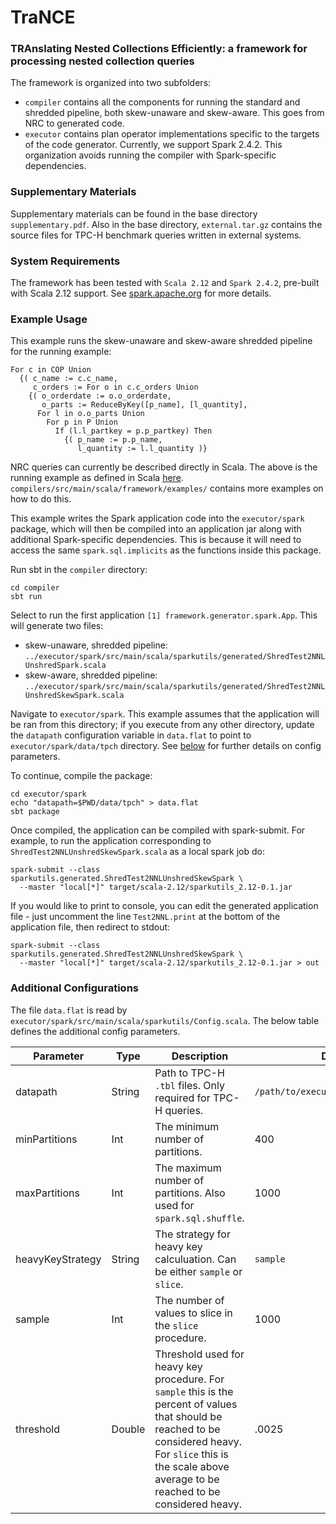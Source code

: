 # TraNCE
### TRAnslating Nested Collections Efficiently: a framework for processing nested collection queries

The framework is organized into two subfolders:
* `compiler` contains all the components for running the standard and shredded pipeline, both skew-unaware and skew-aware. This goes from NRC to generated code.
* `executor` contains plan operator implementations specific to the targets of the code generator. Currently, we support Spark 2.4.2. This organization avoids running the compiler with Spark-specific dependencies.

### Supplementary Materials

Supplementary materials can be found in the base directory `supplementary.pdf`. Also in the base 
directory, `external.tar.gz` contains the source files for TPC-H benchmark queries written in external systems. 

### System Requirements

The framework has been tested with `Scala 2.12` and `Spark 2.4.2`, pre-built with Scala 2.12 support. See [spark.apache.org](https://spark.apache.org/releases/spark-release-2-4-2.html) for more details. 

### Example Usage

This example runs the skew-unaware and skew-aware shredded pipeline for the running example:

```
For c in COP Union
  {( c_name := c.c_name,
     c_orders := For o in c.c_orders Union
    {( o_orderdate := o.o_orderdate,
       o_parts := ReduceByKey([p_name], [l_quantity],
      For l in o.o_parts Union
        For p in P Union
          If (l.l_partkey = p.p_partkey) Then
            {( p_name := p.p_name,
               l_quantity := l.l_quantity )}
```

NRC queries can currently be described directly in Scala. The above is the running example as defined 
in Scala [here](https://github.com/jacmarjorie/shredder/blob/master/compiler/src/main/scala/framework/examples/tpch/NestedToNested.scala#L286-L309). `compilers/src/main/scala/framework/examples/` contains more examples on how to do this.

This example writes the Spark application code into the `executor/spark` package, 
which will then be compiled into an application 
jar along with additional Spark-specific dependencies. This is because it will need to 
access the same `spark.sql.implicits` as the functions inside this package. 

Run sbt in the `compiler` directory:

```
cd compiler
sbt run
```

Select to run the first application `[1] framework.generator.spark.App`. This will generate two files:
* skew-unaware, shredded pipeline: `../executor/spark/src/main/scala/sparkutils/generated/ShredTest2NNLUnshredSpark.scala`
* skew-aware, shredded pipeline: `../executor/spark/src/main/scala/sparkutils/generated/ShredTest2NNLUnshredSkewSpark.scala`

Navigate to `executor/spark`. This example assumes that the application 
will be ran from this directory; if you execute from any other directory, 
update the `datapath` configuration variable in `data.flat` 
to point to `executor/spark/data/tpch` directory. See [below](#additional-configurations) 
for further details on config parameters.

To continue, compile the package:

```
cd executor/spark
echo "datapath=$PWD/data/tpch" > data.flat
sbt package
```

Once compiled, the application can be compiled with spark-submit. For example, to run the application 
corresponding to `ShredTest2NNLUnshredSkewSpark.scala` as a local spark job do:

```
spark-submit --class sparkutils.generated.ShredTest2NNLUnshredSkewSpark \
  --master "local[*]" target/scala-2.12/sparkutils_2.12-0.1.jar
```

If you would like to print to console, you can edit the generated 
application file - just uncomment the line `Test2NNL.print` at the 
bottom of the application file, then redirect to stdout: 

```
spark-submit --class sparkutils.generated.ShredTest2NNLUnshredSkewSpark \
  --master "local[*]" target/scala-2.12/sparkutils_2.12-0.1.jar > out
```

### Additional Configurations

The file `data.flat` is read by `executor/spark/src/main/scala/sparkutils/Config.scala`. 
The below table defines the additional config parameters.

| Parameter | Type | Description | Default |
| ---- | ---- | --- | --- |
| datapath | String | Path to TPC-H `.tbl` files. Only required for TPC-H queries. | `/path/to/executor/spark/data/tpch` |
| minPartitions | Int | The minimum number of partitions. | 400 |
| maxPartitions | Int | The maximum number of partitions. Also used for `spark.sql.shuffle`. | 1000 |
| heavyKeyStrategy | String | The strategy for heavy key calculuation. Can be either `sample` or `slice`. | `sample` |
| sample | Int | The number of values to slice in the `slice` procedure. | 1000 |
| threshold | Double | Threshold used for heavy key procedure. For `sample` this is the percent of values that should be reached to be considered heavy. For `slice` this is the scale above average to be reached to be considered heavy. | .0025 |


